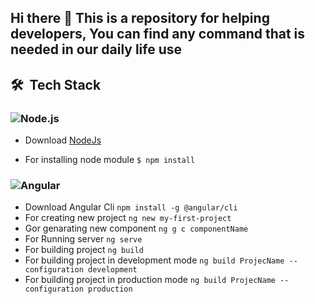 ## Hi there 👋 This is a repository for helping developers, You can find any command that is needed in our daily life use

## 🛠 &nbsp;Tech Stack

### ![Node.js](https://img.shields.io/badge/Node.js-339933?style=for-the-badge&logo=nodedotjs&logoColor=white)&nbsp;
- Download [NodeJs](https://nodejs.org/en/download/)

- For installing node module `$ npm install` 

### ![Angular](https://img.shields.io/badge/Angular-DD0031?style=for-the-badge&logo=angular&logoColor=white)&nbsp;

- Download Angular Cli `npm install -g @angular/cli`
- For creating new project `ng new my-first-project`
- Gor genarating new component `ng g c componentName`
- For Running server `ng serve`
- For building project `ng build`
- For building project in development mode `ng build ProjecName --configuration development`
- For building project in production mode `ng build ProjecName --configuration production`